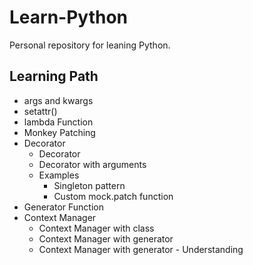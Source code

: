 # Learn-Python
Personal repository for leaning Python.


## Learning Path
- args and kwargs
- setattr()
- lambda Function
- Monkey Patching
- Decorator
  - Decorator
  - Decorator with arguments
  - Examples
    - Singleton pattern
    - Custom mock.patch function
- Generator Function
- Context Manager
  - Context Manager with class
  - Context Manager with generator
  - Context Manager with generator - Understanding